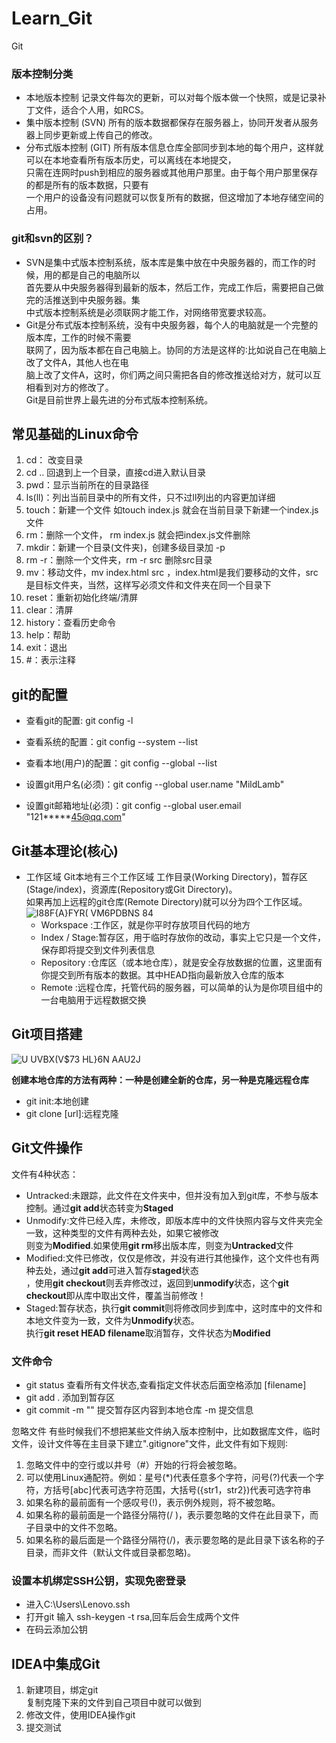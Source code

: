 # Learn_Git
Git
### 版本控制分类
- 本地版本控制
记录文件每次的更新，可以对每个版本做一个快照，或是记录补丁文件，适合个人用，如RCS。  
- 集中版本控制 (SVN)
所有的版本数据都保存在服务器上，协同开发者从服务器上同步更新或上传自己的修改。
- 分布式版本控制 (GIT)
所有版本信息仓库全部同步到本地的每个用户，这样就可以在本地查看所有版本历史，可以离线在本地提交，  
只需在连网时push到相应的服务器或其他用户那里。由于每个用户那里保存的都是所有的版本数据，只要有  
一个用户的设备没有问题就可以恢复所有的数据，但这增加了本地存储空间的占用。

### git和svn的区别？
- SVN是集中式版本控制系统，版本库是集中放在中央服务器的，而工作的时候，用的都是自己的电脑所以  
首先要从中央服务器得到最新的版本，然后工作，完成工作后，需要把自己做完的活推送到中央服务器。集  
中式版本控制系统是必须联网才能工作，对网络带宽要求较高。
- Git是分布式版本控制系统，没有中央服务器，每个人的电脑就是一个完整的版本库，工作的时候不需要  
联网了，因为版本都在自己电脑上。协同的方法是这样的∶比如说自己在电脑上改了文件A，其他人也在电  
脑上改了文件A，这时，你们两之间只需把各自的修改推送给对方，就可以互相看到对方的修改了。  
Git是目前世界上最先进的分布式版本控制系统。

## 常见基础的Linux命令
1. cd： 改变目录
2. cd .. 回退到上一个目录，直接cd进入默认目录
3. pwd：显示当前所在的目录路径
4. ls(ll)：列出当前目录中的所有文件，只不过ll列出的内容更加详细
5. touch：新建一个文件 如touch index.js 就会在当前目录下新建一个index.js文件
6. rm：删除一个文件， rm index.js 就会把index.js文件删除
7. mkdir：新建一个目录(文件夹)，创建多级目录加 -p
8. rm -r：删除一个文件夹，rm -r src 删除src目录
9. mv：移动文件，mv index.html src ，index.html是我们要移动的文件，src是目标文件夹，当然，这样写必须文件和文件夹在同一个目录下
10. reset：重新初始化终端/清屏
11. clear：清屏
12. history：查看历史命令
13. help：帮助
14. exit：退出
15. #：表示注释

## git的配置
- 查看git的配置: git config -l
- 查看系统的配置：git config --system --list
- 查看本地(用户)的配置：git config --global --list

- 设置git用户名(必须)：git config --global user.name "MildLamb"
- 设置git邮箱地址(必须)：git config --global user.email "121*****45@qq.com"

## Git基本理论(核心)
- 工作区域
Git本地有三个工作区域 工作目录(Working Directory)，暂存区(Stage/index)，资源库(Repository或Git Directory)。  
如果再加上远程的git仓库(Remote Directory)就可以分为四个工作区域。  
![I88F{A}FYR( VM6PDBNS 84](https://user-images.githubusercontent.com/61497283/126729560-80058486-b446-40cf-a707-24df84bb9a56.png)
  - Workspace :工作区，就是你平时存放项目代码的地方
  - Index / Stage:暂存区，用于临时存放你的改动，事实上它只是一个文件，保存即将提交到文件列表信息
  - Repository :仓库区（或本地仓库），就是安全存放数据的位置，这里面有你提交到所有版本的数据。其中HEAD指向最新放入仓库的版本
  - Remote :远程仓库，托管代码的服务器，可以简单的认为是你项目组中的一台电脑用于远程数据交换  

## Git项目搭建
![U UVBX(V$73 HL}6N AAU2J](https://user-images.githubusercontent.com/61497283/126730274-53b8c0a0-c00b-480c-a3a7-3c9ff932f8a3.png)

**创建本地仓库的方法有两种：一种是创建全新的仓库，另一种是克隆远程仓库**  
- git init:本地创建
- git clone [url]:远程克隆

## Git文件操作
文件有4种状态：  
- Untracked:未跟踪，此文件在文件夹中，但并没有加入到git库，不参与版本控制。通过**git add**状态转变为**Staged**
- Unmodify:文件已经入库，未修改，即版本库中的文件快照内容与文件夹完全一致，这种类型的文件有两种去处，如果它被修改  
则变为**Modified**.如果使用**git rm**移出版本库，则变为**Untracked**文件
- Modified:文件已修改，仅仅是修改，并没有进行其他操作，这个文件也有两种去处，通过**git add**可进入暂存**staged**状态  
，使用**git checkout**则丢弃修改过，返回到**unmodify**状态，这个**git checkout**即从库中取出文件，覆盖当前修改！  
- Staged:暂存状态，执行**git commit**则将修改同步到库中，这时库中的文件和本地文件变为一致，文件为**Unmodify**状态。  
执行**git reset HEAD filename**取消暂存，文件状态为**Modified**

### 文件命令
- git status 查看所有文件状态,查看指定文件状态后面空格添加 [filename]
- git add . 添加到暂存区
- git commit -m "" 提交暂存区内容到本地仓库 -m 提交信息

忽略文件
有些时候我们不想把某些文件纳入版本控制中，比如数据库文件，临时文件，设计文件等在主目录下建立".gitignore"文件，此文件有如下规则∶  
1. 忽略文件中的空行或以井号（#）开始的行将会被忽略。
2. 可以使用Linux通配符。例如：星号(*)代表任意多个字符，问号(?)代表一个字符，方括号[abc]代表可选字符范围，大括号({str1，str2})代表可选字符串
3. 如果名称的最前面有一个感叹号(!)，表示例外规则，将不被忽略。
4. 如果名称的最前面是一个路径分隔符(/ )，表示要忽略的文件在此目录下，而子目录中的文件不忽略。
5. 如果名称的最后面是一个路径分隔符(/)，表示要忽略的是此目录下该名称的子目录，而非文件（默认文件或目录都忽略)。

### 设置本机绑定SSH公钥，实现免密登录
- 进入C:\Users\Lenovo\.ssh
- 打开git 输入 ssh-keygen -t rsa,回车后会生成两个文件
- 在码云添加公钥


## IDEA中集成Git
1. 新建项目，绑定git  
复制克隆下来的文件到自己项目中就可以做到
2. 修改文件，使用IDEA操作git
3. 提交测试

